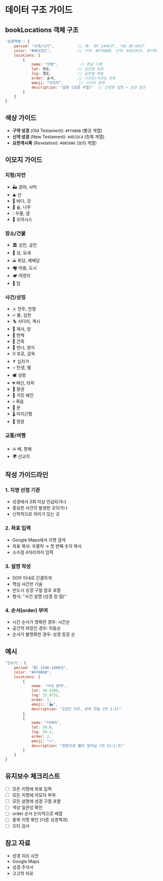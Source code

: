 # 데이터 구조 가이드

## bookLocations 객체 구조

```javascript
'성경책명': {
    period: "시대/시기",           // 예: "BC 1446년", "AD 30-60년"
    color: "#HEX코드",            // 구약: #FF6B6B, 신약: #4ECDC4, 계시록: #9B59B6
    locations: [
        {
            name: "지명",          // 한글 지명
            lat: 위도,            // 십진법 좌표
            lng: 경도,            // 십진법 좌표
            order: 순서,          // 시간순/사건순 번호
            emoji: "이모지",       // 시각적 표현
            description: "설명 (성경 구절)"  // 간결한 설명 + 성경 참조
        }
    ]
}
```

## 색상 가이드

- **구약 성경** (Old Testament): `#FF6B6B` (빨강 계열)
- **신약 성경** (New Testament): `#4ECDC4` (청록 계열)
- **요한계시록** (Revelation): `#9B59B6` (보라 계열)

## 이모지 가이드

### 지형/자연
- 🏜️ 광야, 사막
- ⛰️ 산
- 🌊 바다, 강
- 🌳 숲, 나무
- 💧 우물, 샘
- 🌴 오아시스

### 장소/건물
- 🏛️ 성전, 궁전
- 🏰 성, 요새
- ⛪ 회당, 예배당
- 🏘️ 마을, 도시
- 🏕️ 야영지
- 🗼 탑

### 사건/상징
- ⚔️ 전투, 전쟁
- 🔥 불, 심판
- 🪜 사다리, 계시
- 🐑 제사, 양
- 🐏 번제
- 🧱 건축
- 🍞 만나, 양식
- ⛓️ 포로, 감옥
- ✝️ 십자가
- ⭐ 탄생, 별
- 🕊️ 성령
- 💔 배신, 타락
- 👑 왕권
- 🔮 거짓 예언
- 💀 죽음
- 🚪 문
- 🌡️ 미지근함
- 🌟 영광

### 교통/여행
- ⛵ 배, 항해
- 🌍 선교지

## 작성 가이드라인

### 1. 지명 선정 기준
- 성경에서 3회 이상 언급되거나
- 중요한 사건이 발생한 곳이거나
- 신학적으로 의미가 있는 곳

### 2. 좌표 입력
- Google Maps에서 지명 검색
- 좌표 복사: 우클릭 → 첫 번째 숫자 복사
- 소수점 4자리까지 입력

### 3. 설명 작성
- 50자 이내로 간결하게
- 핵심 사건만 기술
- 반드시 성경 구절 참조 포함
- 형식: "사건 설명 (성경 장:절)"

### 4. 순서(order) 부여
- 시간 순서가 명확한 경우: 시간순
- 공간적 여정인 경우: 이동순
- 순서가 불명확한 경우: 성경 등장 순

## 예시

```javascript
'민수기': {
    period: "BC 1446-1406년",
    color: "#FF6B6B",
    locations: [
        {
            name: "시내 광야",
            lat: 28.5395,
            lng: 33.9752,
            order: 1,
            emoji: "🏜️",
            description: "1년간 거주, 성막 건립 (민 1:1)"
        },
        {
            name: "다베라",
            lat: 28.8,
            lng: 34.2,
            order: 2,
            emoji: "🔥",
            description: "원망으로 불이 일어남 (민 11:1-3)"
        }
    ]
}
```

## 유지보수 체크리스트

- [ ] 모든 지명에 좌표 입력
- [ ] 모든 지명에 이모지 부여
- [ ] 모든 설명에 성경 구절 포함
- [ ] 색상 일관성 확인
- [ ] order 순서 논리적으로 배열
- [ ] 중복 지명 확인 (다른 성경책과)
- [ ] 오타 검사

## 참고 자료

- 성경 지리 사전
- Google Maps
- 성경 주석서
- 고고학 자료